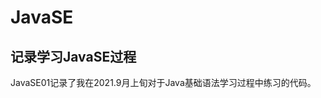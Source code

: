 # JavaSE
记录学习JavaSE过程
--------------------------------------------------------------------------------
JavaSE01记录了我在2021.9月上旬对于Java基础语法学习过程中练习的代码。
